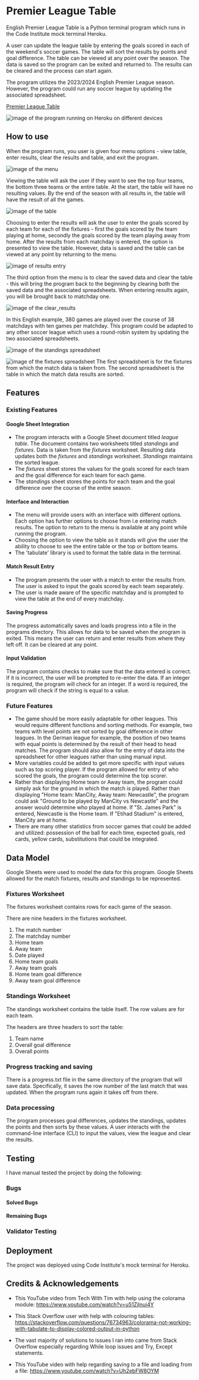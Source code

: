 # Premier League Table
English Premier League Table is a Python terminal program which runs in the Code Institute mock terminal Heroku. 

A user can update the league table by entering the goals scored in each of the weekend's soccer games. The table will sort the results by points and goal difference. The table can be viewed at any point over the season. The data is saved so the program can be exited and returned to. The results can be cleared and the process can start again. 

The program utilizes the 2023/2024 English Premier League season. However, the program could run any soccer league by updating the associated spreadsheet. 

[Premier League Table](link)

![image of the program running on Heroku on different devices](image.jpg)

## How to use
When the program runs, you user is given four menu options - view table, enter results, clear the results and table, and exit the program. 

![image of the menu](menu.jpg)

Viewing the table will ask the user if they want to see the top four teams, the bottom three teams or the entire table. At the start, the table will have no resulting values. By the end of the season with all results in, the table will have the result of all the games. 

![image of the table](view_table.jpg)

Choosing to enter the results will ask the user to enter the goals scored by each team for each of the fixtures - first the goals scored by the team playing at home, secondly the goals scored by the team playing away from home. After the results from each matchday is entered, the option is presented to view the table. However, data is saved and the table can be viewed at any point by returning to the menu. 

![image of results entry](enter_results.jpg)

The third option from the menu is to clear the saved data and clear the table - this will bring the program back to the beginning by clearing both the saved data and the associated spreadsheets. When entering results again, you will be brought back to matchday one.

![image of the clear_results](clear_results.jpg)

In this English example, 380 games are played over the course of 38 matchdays with ten games per matchday. This program could be adapted to any other soccer league which uses a round-robin system by updating the two associated spreadsheets. 

![image of the standings spreadsheet](standings.jpg)

![image of the fixtures spreadsheet](fixtures.jpg)
The first spreadsheet is for the fixtures from which the match data is taken from. The second spreadsheet is the table in which the match data results are sorted. 

## Features
### Existing Features
#### Google Sheet Integration 
- The program interacts with a Google Sheet document titled *league table*. The document contains two worksheets titled *standings* and *fixtures*. Data is taken from the *fixtures* worksheet. Resulting data updates both the *fixtures* and *standings* worksheet. *Standings* maintains the sorted league. 
- The *fixtures* sheet stores the values for the goals scored for each team and the goal difference for each team for each game.
- The *standings* sheet stores the points for each team and the goal difference over the course of the entire season.

#### Interface and Interaction
- The menu will provide users with an interface with different options. Each option has further options to choose from i.e entering match results. The option to return to the menu is available at any point while running the program.
- Choosing the option to view the table as it stands will give the user the ability to choose to see the entire table or the top or bottom teams.
- The 'tabulate' library is used to format the table data in the terminal.

#### Match Result Entry 
- The program presents the user with a match to enter the results from. The user is asked to input the goals scored by each team separately. 
- The user is made aware of the specific matchday and is prompted to view the table at the end of every matchday.
  
#### Saving Progress
The progress automatically saves and loads progress into a file in the programs directory. This allows for data to be saved when the program is exited. This means the user can return and enter results from where they left off. It can be cleared at any point. 

#### Input Validation

The program contains checks to make sure that the data entered is correct. If it is incorrect, the user will be prompted to re-enter the data. If an integer is required, the program will check for an integer. If a word is required, the program will check if the string is equal to a value. 

### Future Features 

- The game should be more easily adaptable for other leagues. This would require different functions and sorting methods. For example, two teams with level points are not sorted by goal difference in other leagues. In the German league for example, the position of two teams with equal points is determined by the result of their head to head matches. The program should also allow for the entry of data into the spreadsheet for other leagues rather than using manual input.
- More variables could be added to get more specific with input values such as top scoring player. If the program allowed for entry of who scored the goals, the program could determine the top scorer. 
- Rather than displaying Home team or Away team, the program could simply ask for the ground in which the match is played. Rather than displaying "Home team: ManCity, Away team: Newcastle", the program could ask "Ground to be played by ManCity vs Newcastle" and the answer would determine who played at home. If "St. James Park" is entered, Newcastle is the Home team. If "Etihad Stadium" is entered, ManCity are at home. 
- There are many other statistics from soccer games that could be added and utilized: possession of the ball for each time, expected goals, red cards, yellow cards, substitutions that could be integrated. 

## Data Model

Google Sheets were used to model the data for this program. Google Sheets allowed for the match fixtures, results and standings to be represented. 

### Fixtures Worksheet

The fixtures worksheet contains rows for each game of the season. 

There are nine headers in the fixtures worksheet.
1. The match number
2. The matchday number
3. Home team
4. Away team
5. Date played 
6. Home team goals
7. Away team goals
8. Home team goal difference
9. Away team goal difference
    
### Standings Worksheet

The standings worksheet contains the table itself. The row values are for each team. 

The headers are three headers to sort the table:
1. Team name
2. Overall goal difference
3. Overall points

### Progress tracking and saving

There is a progress.txt file in the same directory of the program that will save data. Specifically, it saves the row number of the last match that was updated. When the program runs again it takes off from there. 

### Data processing

The program processes goal differences, updates the standings, updates the points and then sorts by these values. A user interacts with the command-line interface (CLI) to input the values, view the league and clear the results. 

## Testing

I have manual tested the project by doing the following: 

### Bugs
#### Solved Bugs

#### Remaining Bugs
### Validator Testing

## Deployment

The project was deployed using Code Institute's mock terminal for Heroku. 

## Credits & Acknowledgements

- This YouTube video from Tech With Tim with help using the colorama module: https://www.youtube.com/watch?v=u51Zjlnui4Y

- This Stack Overflow user with help with colouring tables: https://stackoverflow.com/questions/76734963/colorama-not-working-with-tabulate-to-display-colored-output-in-python

- The vast majority of solutions to issues I ran into came from Stack Overflow especially regarding While loop issues and Try, Except statements.

- This YouTube video with help regarding saving to a file and loading from a file: https://www.youtube.com/watch?v=Uh2ebFW8OYM